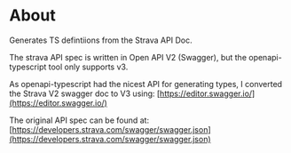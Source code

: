 # About

Generates TS defintiions from the Strava API Doc.

The strava API spec is written in Open API V2 (Swagger), but the openapi-typescript tool only supports v3.

As openapi-typescript had the nicest API for generating types, I converted the Strava V2 swagger doc to V3 using: [https://editor.swagger.io/](https://editor.swagger.io/)

The original API spec can be found at: [https://developers.strava.com/swagger/swagger.json](https://developers.strava.com/swagger/swagger.json)
